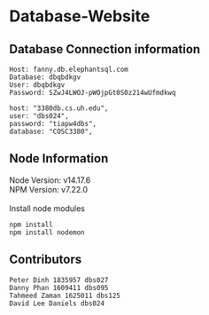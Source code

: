 # Database-Website
## Database Connection information
```
Host: fanny.db.elephantsql.com
Database: dbqbdkgv
User: dbqbdkgv
Password: SZwJ4LWOJ-pWOjpGt0S0z214wUfmdkwq
```
```
host: "3380db.cs.uh.edu",
user: "dbs024",
password: "tiapw4dbs",
database: "COSC3380",
```

## Node Information
Node Version: v14.17.6<br>
NPM Version:  v7.22.0<br>
<br>
Install node modules
```
npm install
npm install nodemon
```

## Contributors
```
Peter Dinh 1835957 dbs027
Danny Phan 1609411 dbs095
Tahmeed Zaman 1625011 dbs125
David Lee Daniels dbs024

```

